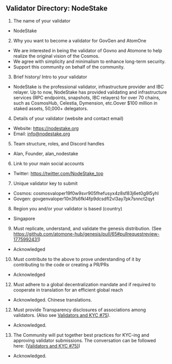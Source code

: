 ## Validator Directory: NodeStake

1) The name of your validator
   
- NodeStake

2) Why you want to become a validator for GovGen and AtomOne
   
- We are interested in being the validator of Govno and Atomone to help realize the original vision of the Cosmos.
- We agree with simplicity and minimalism to enhance long-term security.
- Support this community on behalf of the community.

3) Brief history/ Intro to your validator
   
- NodeStake is the professional validator, infrastructure provider and IBC relayer. Up to now, NodeStake has provided validating and infrastructure services (RPC endpoints, snapshots, IBC relayers) for over 70 chains, such as CosmosHub, Celestia, Dymension, etc.Oover $100 million in staked assets, 50,000+ delegators.

4) Details of your validator (website and contact email)

- Website: https://nodestake.org
- Email: info@nodestake.org

5) Team structure, roles, and Discord handles

- Alan, Founder, alan_nodestake

6) Link to your main social accounts

- Twitter: https://twitter.com/NodeStake_top

7) Unique validator key to submit

- Cosmos: cosmosvaloper19f0w9svr905fhefusyx4z8sf83j6et0g9l5yhl
- Govgen: govgenvaloper10n3fs6fkl4fp9dcsdfl2vl3ay7pk7snnct2qyt
  
8) Region you and/or your validator is based (country)
   
- Singapore

9) Must replicate, understand, and validate the genesis distribution. (See https://github.com/atomone-hub/genesis/pull/65#pullrequestreview-1775992431)

- Acknowledged

10) Must contribute to the above to prove understanding of it by contributing to the code or creating a PR/PRs

- Acknowledged

12) Must adhere to a global decentralization mandate and if required to cooperate in translation for an efficient global reach

- Acknowledged. Chinese translations.

12) Must provide Transparency disclosures of associations among validators. (Also see [Validators and KYC #75](https://github.com/atomone-hub/genesis/issues/75#issue-2034573094)).

- Acknowledged.

13) The Community will put together best practices for KYC-ing and approving validator submissions. The conversation can be followed here: ([Validators and KYC #75)](https://github.com/atomone-hub/genesis/issues/75#issue-2034573094))

- Acknowledged.
